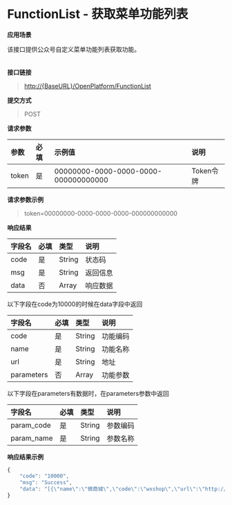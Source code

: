 # FunctionList - 获取菜单功能列表

**应用场景**

该接口提供公众号自定义菜单功能列表获取功能。

###### 

**接口链接**

> [http://{BaseURL}/OpenPlatform/FunctionList](http://{BaseURL}/OpenPlatform/Login)

**提交方式**

> POST

**请求参数**

| 参数 | 必填 | 示例值 | 说明 |
| :--- | :--- | :--- | :--- |
| token | 是 | 00000000-0000-0000-0000-000000000000 | Token令牌 |

**请求参数示例**

> token=00000000-0000-0000-0000-000000000000

**响应结果**

| 字段名 | 必填 | 类型 | 说明 |
| :--- | :--- | :--- | :--- |
| code | 是 | String | 状态码 |
| msg | 是 | String | 返回信息 |
| data | 否 | Array | 响应数据 |

以下字段在code为10000的时候在data字段中返回

| 字段名 | 必填 | 类型 | 说明 |
| :--- | :--- | :--- | :--- |
| code | 是 | String | 功能编码 |
| name | 是 | String | 功能名称 |
| url | 是 | String | 地址 |
| parameters | 否 | Array | 功能参数 |

以下字段在parameters有数据时，在parameters参数中返回

| 字段名 | 必填 | 类型 | 说明 |
| :--- | :--- | :--- | :--- |
| param\_code | 是 | String | 参数编码 |
| param\_name | 是 | String | 参数名称 |

**响应结果示例**

```js
{
    "code": "10000",
    "msg": "Success",
    "data": "[{\"name\":\"微商城\",\"code\":\"wxshop\",\"url\":\"http://www.dhy.hk/MobileOrderGoods/List?id_user={id_user}\",\"parameters\":[{\"param_name\":\"用户编号\",\"param_code\":\"id_user\"}]},{\"name\":\"进货下单\",\"code\":\"wxorder\",\"url\":\"http://www.dhy.hk/MobileOrderGoods/List?id_user={id_user}&id_xtx={id_xtx}\",\"parameters\":[{\"param_name\":\"用户编号\",\"param_code\":\"id_user\"},{\"param_name\":\"小推侠编号\",\"param_code\":\"id_xtx\"}]}]"
}
```



